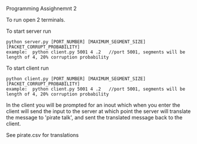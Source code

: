 Programming Assighnemnt 2

To run open 2 terminals.

To start server run    
```
python server.py [PORT_NUMBER] [MAXIMUM_SEGMENT_SIZE] [PACKET_CORRUPT_PROBABILITY]
example:  python client.py 5001 4 .2   //port 5001, segments will be length of 4, 20% corruption probability
```
To start client run
```
python client.py [PORT_NUMBER] [MAXIMUM_SEGMENT_SIZE] [PACKET_CORRUPT_PROBABILITY]
example:  python client.py 5001 4 .2   //port 5001, segments will be length of 4, 20% corruption probability
```

In the client you will be prompted for an inout which when you enter the client
will send the input to the server at which point the server will translate the
message to 'pirate talk', and sent the translated message back to the client.

See pirate.csv for translations